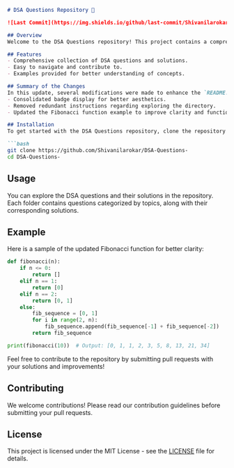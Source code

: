 ```markdown
# DSA Questions Repository 🚀

![Last Commit](https://img.shields.io/github/last-commit/Shivanilarokar/DSA-Questions-) ![License](https://img.shields.io/badge/license-MIT-blue)

## Overview
Welcome to the DSA Questions repository! This project contains a comprehensive collection of Data Structures and Algorithms (DSA) questions along with their solutions. It aims to help developers and learners practice and enhance their problem-solving skills.

## Features
- Comprehensive collection of DSA questions and solutions.
- Easy to navigate and contribute to.
- Examples provided for better understanding of concepts.

## Summary of the Changes
In this update, several modifications were made to enhance the `README.md` file:
- Consolidated badge display for better aesthetics.
- Removed redundant instructions regarding exploring the directory.
- Updated the Fibonacci function example to improve clarity and functionality.

## Installation
To get started with the DSA Questions repository, clone the repository and navigate into the directory:

```bash
git clone https://github.com/Shivanilarokar/DSA-Questions-
cd DSA-Questions-
```

## Usage
You can explore the DSA questions and their solutions in the repository. Each folder contains questions categorized by topics, along with their corresponding solutions.

## Example
Here is a sample of the updated Fibonacci function for better clarity:

```python
def fibonacci(n):
    if n <= 0:
        return []
    elif n == 1:
        return [0]
    elif n == 2:
        return [0, 1]
    else:
        fib_sequence = [0, 1]
        for i in range(2, n):
            fib_sequence.append(fib_sequence[-1] + fib_sequence[-2])
        return fib_sequence

print(fibonacci(10))  # Output: [0, 1, 1, 2, 3, 5, 8, 13, 21, 34]
```

Feel free to contribute to the repository by submitting pull requests with your solutions and improvements!

## Contributing
We welcome contributions! Please read our contribution guidelines before submitting your pull requests.

## License
This project is licensed under the MIT License - see the [LICENSE](LICENSE) file for details.
```